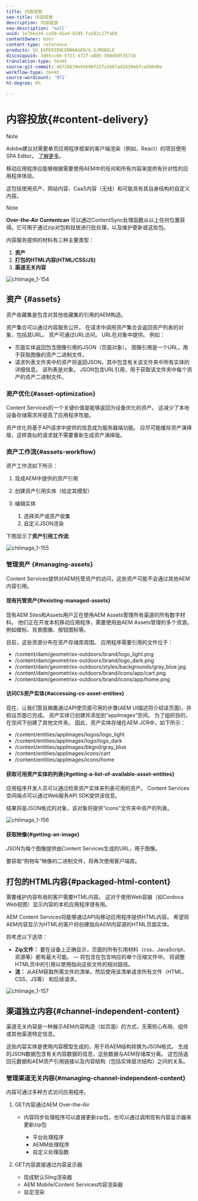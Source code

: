 ```yaml
---
title: 内容投放
seo-title: 内容投放
description: 内容投放
seo-description: 'null'
uuid: 1e7bea34-ca50-41ed-8295-fa182c27fa69
contentOwner: User
content-type: reference
products: SG_EXPERIENCEMANAGER/6.5/MOBILE
discoiquuid: 3d65cc6b-5721-472f-a805-588d50f3571b
translation-type: tm+mt
source-git-commit: 48726639e93696f32fa368fad2630e6fca50640e
workflow-type: tm+mt
source-wordcount: '971'
ht-degree: 0%

---
```



# 内容投放{#content-delivery}

>[!NOTE]
>
>Adobe建议对需要单页应用程序框架的客户端渲染（例如，React）的项目使用SPA Editor。 [了解更多](/help/sites-developing/spa-overview.md)。

移动应用程序应能够根据需要使用AEM中的任何和所有内容来提供有针对性的应用程序体验。

这包括使用资产、网站内容、CaaS内容（无线）和可能具有其自身结构的自定义内容。

>[!NOTE]
>
>**Over-the-Air Contentcan** 可以通过ContentSync处理函数从以上任何位置获得。它可用于通过zip对包和投放进行批处理，以及维护更新或这些包。

内容服务提供的材料有三种主要类型：

1. **资产**
1. **打包的HTML内容(HTML/CSS/JS)**
1. **渠道无关内容**

![chlimage_1-154](assets/chlimage_1-154.png)

## 资产 {#assets}

资产收藏集是包含对其他收藏集的引用的AEM构造。

资产集合可以通过内容服务公开。 在请求中调用资产集合会返回资产列表的对象，包括其URL。 资产可通过URL访问。 URL在对象中提供。 例如：

* 页面实体返回包含图像引用的JSON（页面对象）。 图像引用是一个URL，用于获取图像的资产二进制文件。
* 请求列表文件夹中的资产将返回JSON，其中包含有关该文件夹中所有实体的详细信息。 该列表是对象。 JSON包含URL引用，用于获取该文件夹中每个资产的资产二进制文件。

### 资产优化{#asset-optimization}

Content Services的一个关键价值是能够返回为设备优化的资产。 这减少了本地设备存储需求并提高了应用程序性能。

资产优化将基于API请求中提供的信息成为服务器端功能。 应尽可能缓存资产演绎版，这样类似的请求就不需要重新生成资产演绎版。

### 资产工作流{#assets-workflow}

资产工作流如下所示：

1. 现成AEM中提供的资产引用
1. 创建资产引用实体（给定其模型）
1. 编辑实体

   1. 选择资产或资产收集
   1. 自定义JSON渲染

下图显示了&#x200B;**资产引用工作流**:

![chlimage_1-155](assets/chlimage_1-155.png)

### 管理资产 {#managing-assets}

Content Services提供对AEM托管资产的访问，这些资产可能不会通过其他AEM内容引用。

#### 现有托管资产{#existing-managed-assets}

现有AEM Sites和Assets用户正在使用AEM Assets管理所有渠道的所有数字材料。 他们正在开发本机移动应用程序，需要使用由AEM Assets管理的多个资源。 例如徽标、背景图像、按钮图标等。

目前，这些资源分布在资产存储库周围。 应用程序需要引用的文件位于：

* /content/dam/geometrixx-outdoors/brand/logo_light.png
* /content/dam/geometrixx-outdoors/brand/logo_dark.png
* /content/dam/geometrixx-outdoors/styles/backgrounds/gray_blue.jpg
* /content/dam/geometrixx-outdoors/brand/icons/app/cart.png
* /content/dam/geometrixx-outdoors/brand/icons/app/home.png

#### 访问CS资产实体{#accessing-cs-asset-entities}

现在，让我们暂且搁置通过API使页面可用的步骤(AEM UI描述将介绍该页面)，并假设页面已完成。 资产实体已创建并添加到“appImages”空间。 为了组织目的，在空间下创建了其他文件夹。 因此，资产实体存储在AEM JCR中，如下所示：

* /content/entities/appImages/logos/logo_light
* /content/entities/appImages/logo/logo_dark
* /content/entities/appImages/bkgnd/gray_blue
* /content/entities/appImages/icons/cart
* /content/entities/appImages/icons/home

#### 获取可用资产实体的列表{#getting-a-list-of-available-asset-entities}

应用程序开发人员可以通过检索资产实体来列表可用的资产。 Content Services空间端点可以通过Web服务API SDK提供该信息。

结果将是JSON格式的对象，该对象将提供“icons”文件夹中资产的列表。

![chlimage_1-156](assets/chlimage_1-156.png)

#### 获取映像{#getting-an-image}

JSON为每个图像提供由Content Services生成的URL，用于图像。

要获取“购物车”映像的二进制文件，将再次使用客户端库。

## 打包的HTML内容{#packaged-html-content}

需要维护内容布局的客户需要HTML内容。 这对于使用Web容器（如Cordova Web视图）显示内容的本机应用程序很有用。

AEM Content Services将能够通过API向移动应用程序提供HTML内容。 希望将AEM内容显示为HTML的客户将创建指向AEM内容源的HTML页面实体。

将考虑以下选项：

* **Zip文件：** 要在设备上正确显示，页面的所有引用材料（css、JavaScript、资源等）都有最大可能。 — 将包含在包含响应的单个压缩文件中。 将调整HTML页中的引用以使用指向这些文件的相对路径。
* **流：** 从AEM获取所需文件的清单。然后使用该清单请求所有文件（HTML、CSS、JS等） 和后续请求。

![chlimage_1-157](assets/chlimage_1-157.png)

## 渠道独立内容{#channel-independent-content}

渠道无关内容是一种展示AEM内容构造（如页面）的方式，无需担心布局、组件或其他渠道特定信息。

这些内容实体是使用内容模型生成的，用于将AEM结构转换为JSON格式。 生成的JSON数据包含有关内容数据的信息，这些数据与AEM存储库分离。 这包括返回元数据和AEM资产引用链接以及内容结构（包括实体层次结构）之间的关系。

### 管理渠道无关内容{#managing-channel-independent-content}

内容可通过多种方式访问应用程序。

1. GET内容通过AEM Over-the-Air

   * 内容同步处理程序可以直接更新zip包，也可以通过调用现有内容呈示器来更新zip包

      * 平台处理程序
      * AEMM处理程序
      * 自定义处理函数

1. GET内容直接通过内容呈示器

   * 现成默认Sling渲染器
   * AEM Mobile/Content Services内容渲染器
   * 自定渲染

